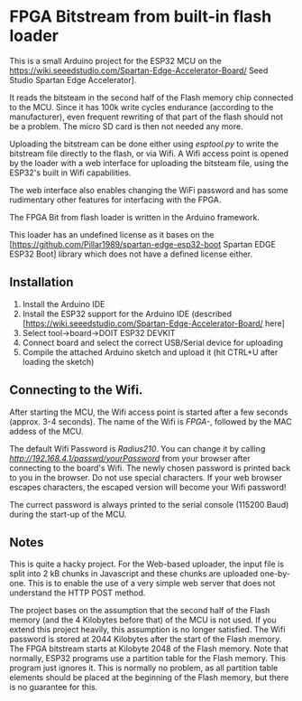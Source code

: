 # FPGA Bitstream from built-in flash loader

This is a small Arduino project for the ESP32 MCU on the https://wiki.seeedstudio.com/Spartan-Edge-Accelerator-Board/ Seed Studio Spartan Edge Accelerator].

It reads the bitsteam in the second half of the Flash memory chip connected to the MCU. Since it has 100k write cycles endurance (according to the manufacturer), even frequent rewriting of that part of the flash should not be a problem. The micro SD card is then not needed any more.

Uploading the bitstream can be done either using *esptool.py* to write the bitstream file directly to the flash, or via Wifi. A Wifi access point is opened by the loader with a web interface for uploading the bitsteam file, using the ESP32's built in Wifi capabilities.

The web interface also enables changing the WiFi password and has some rudimentary other features for interfacing with the FPGA.

The FPGA Bit from flash loader is written in the Arduino framework.

This loader has an undefined license as it bases on the [https://github.com/Pillar1989/spartan-edge-esp32-boot Spartan EDGE ESP32 Boot] library which does not have a defined license either.

## Installation

1. Install the Arduino IDE
2. Install the ESP32 support for the Arduino IDE (described [https://wiki.seeedstudio.com/Spartan-Edge-Accelerator-Board/ here]
3. Select tool->board->DOIT ESP32 DEVKIT
4. Connect board and select the correct USB/Serial device for uploading
5. Compile the attached Arduino sketch and upload it (hit CTRL+U after loading the sketch)


## Connecting to the Wifi.

After starting the MCU, the Wifi access point is started after a few seconds (approx. 3-4 seconds). The name of the Wifi is *FPGA-*, followed by the MAC addess of the MCU. 

The default Wifi Password is *Radius210*. You can change it by calling *http://192.168.4.1/passwd/yourPassword* from your browser after connecting to the board's Wifi. The newly chosen password is printed back to you in the browser. Do not use special characters. If your web browser escapes characters, the escaped version will become your Wifi password!

The currect password is always printed to the serial console (115200 Baud) during the start-up of the MCU.

## Notes

This is quite a hacky project. For the Web-based uploader, the input file is split into 2 kB chunks in Javascript and these chunks are uploaded one-by-one. This is to enable the use of a very simple web server that does not understand the HTTP POST method. 

The project bases on the assumption that the second half of the Flash memory (and the 4 Kilobytes before that) of the MCU is not used. If you extend this project heavily, this assumption is no longer satisfied. The Wifi password is stored at 2044 Kilobytes after the start of the Flash memory. The FPGA bitstream starts at Kilobyte 2048 of the Flash memory. Note that normally, ESP32 programs use a partition table for the Flash memory. This program just ignores it. This is normally no problem, as all partition table elements should be placed at the beginning of the Flash memory, but there is no guarantee for this. 

